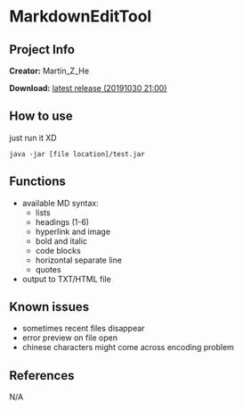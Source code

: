 # MarkdownEditTool

## Project Info

**Creator:** Martin_Z_He

**Download:** [latest release (20191030 21:00)](https://raw.githubusercontent.com/APassbyDreg/MarkdownEditTool/master/out/artifacts/test/test.jar)

## How to use

just run it XD


```
java -jar [file location]/test.jar
```

## Functions

- available MD syntax:
    - lists
    - headings (1-6)
    - hyperlink and image
    - bold and italic
    - code blocks
    - horizontal separate line
    - quotes
- output to TXT/HTML file

## Known issues

- sometimes recent files disappear
- error preview on file open
- chinese characters might come across encoding problem

## References

N/A